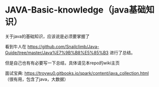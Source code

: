 # JAVA-Basic-knowledge（java基础知识）

关于java的基础知识，应该说是必须要掌握了

看到牛人在 https://github.com/Snailclimb/Java-Guide/tree/master/Java%E7%9B%B8%E5%85%B3 进行了总结。

但是自己也有有必要写一下总结，具体请见本repo的wiki主页

面试宝典: https://troywu0.gitbooks.io/spark/content/java_collection.html （很有用，包含了java，大数据）

